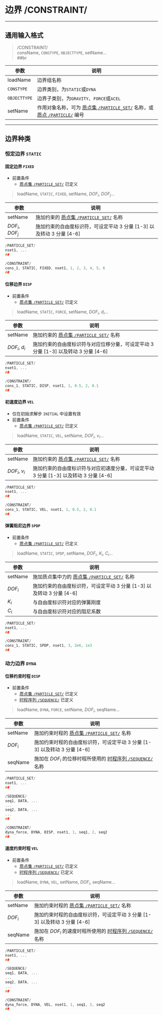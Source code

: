 # 边界 /CONSTRAINT/

[SEQUENCE]: /SEQUENCE/SEQUENCE.md
[PARTICLE]: /PARTICLE/PARTICLE.md
[PARTICLESET]: /SET/PARTICLESET.md

---

## 通用输入格式

> /CONSTRAINT/<br>
consName, `CONSTYPE`, `OBJECTTYPE`, setName...<br>
\#\#br

| 参数         | 说明                                                                                                  |
| ------------ | ----------------------------------------------------------------------------------------------------- |
| loadName     | 边界组名称                                                                                            |
| `CONSTYPE`   | 边界类别，为`STATIC`或`DYNA`                                                                          |
| `OBJECTTYPE` | 边界子类别，为`GRAVITY`、`FORCE`或`ACEL`                                                              |
| setName      | 作用对象名称，可为 [质点集 `/PARTICLE_SET/`][PARTICLESET] 名称，或 [质点 `/PARTICLE/`][PARTICLE] 编号 |

---

## 边界种类

### 恒定边界 `STATIC`

#### 固定边界 `FIXED`

- 前置条件
  - [质点集 `/PARTICLE_SET/`][PARTICLESET] 已定义

> loadName, `STATIC`, `FIXED`, setName, $DOF_i$, $DOF_j$...

| 参数             | 说明                                                                  |
| ---------------- | --------------------------------------------------------------------- |
| setName          | 施加约束的 [质点集 `/PARTICLE_SET/`][PARTICLESET] 名称                |
| $DOF_i$, $DOF_j$ | 施加约束的自由度标识符，可设定平动 3 分量 [1-3] 以及转动 3 分量 [4-6] |

```C++
/PARTICLE_SET/
nset1, ...
##

/CONSTRAINT/
cons_1, STATIC, FIXED, nset1, 1, 2, 3, 4, 5, 6
## 
```

#### 位移边界 `DISP`

- 前置条件
  - [质点集 `/PARTICLE_SET/`][PARTICLESET] 已定义

> loadName, `STATIC`, `FORCE`, setName, $DOF_i$, $d_i$...

| 参数           | 说明                                                                                |
| -------------- | ----------------------------------------------------------------------------------- |
| setName        | 施加约束的 [质点集 `/PARTICLE_SET/`][PARTICLESET] 名称                              |
| $DOF_i$, $d_i$ | 施加约束的自由度标识符与对应位移分量，可设定平动 3 分量 [1-3] 以及转动 3 分量 [4-6] |

```C++
/PARTICLE_SET/
nset1, ...
##

/CONSTRAINT/
cons_1, STATIC, DISP, nset1, 1, 0.5, 2, 0.1
##
```

#### 初速度边界 `VEL`

- 仅在初始求解步 `INITIAL` 中设置有效
- 前置条件
  - [质点集 `/PARTICLE_SET/`][PARTICLESET] 已定义

> loadName, `STATIC`, `VEL`, setName, $DOF_i$, $v_i$...

| 参数           | 说明                                                                                  |
| -------------- | ------------------------------------------------------------------------------------- |
| setName        | 施加约束的 [质点集 `/PARTICLE_SET/`][PARTICLESET] 名称                                |
| $DOF_i$, $v_i$ | 施加约束的自由度标识符与对应初速度分量，可设定平动 3 分量 [1-3] 以及转动 3 分量 [4-6] |

```C++
/PARTICLE_SET/
nset1, ...
##

/CONSTRAINT/
cons_1, STATIC, VEL, nset1, 1, 0.5, 2, 0.1
##
```

#### 弹簧阻尼边界 `SPDP`

- 前置条件
  - [质点集 `/PARTICLE_SET/`][PARTICLESET] 已定义

> loadName, `STATIC`, `SPDP`, setName, $DOF_i$, $K_i$, $C_i$...

| 参数    | 说明                                                                  |
| ------- | --------------------------------------------------------------------- |
| setName | 施加质点集中力的 [质点集 `/PARTICLE_SET/`][PARTICLESET] 名称          |
| $DOF_i$ | 施加约束的自由度标识符，可设定平动 3 分量 [1-3] 以及转动 3 分量 [4-6] |
| $K_i$   | 与自由度标识符对应的弹簧刚度                                          |
| $C_i$   | 与自由度标识符对应的阻尼系数                                          |

```C++
/PARTICLE_SET/
nset1, ...
##

/CONSTRAINT/
cons_1, STATIC, SPDP, nset1, 3, 2e6, 1e3
##
```

### 动力边界 `DYNA`

#### 位移约束时程 `DISP`

- 前置条件
  - [质点集 `/PARTICLE_SET/`][PARTICLESET] 已定义
  - [时程序列 `/SEQUENCE/`][SEQUENCE] 已定义

> loadName, `DYNA`, `FORCE`, setName, $DOF_i$, seqName...

| 参数    | 说明                                                                      |
| ------- | ------------------------------------------------------------------------- |
| setName | 施加约束时程的 [质点集 `/PARTICLE_SET/`][PARTICLESET] 名称                |
| $DOF_i$ | 施加约束时程的自由度标识符，可设定平动 3 分量 [1-3] 以及转动 3 分量 [4-6] |
| seqName | 施加在 $DOF_i$ 的位移时程所使用的 [时程序列 `/SEQUENCE/`][SEQUENCE] 名称  |

```C++
/PARTICLE_SET/
nset1, ...
##

/SEQUENCE/
seq1, DATA, ...
...
seq2, DATA, ...
...
##

/CONSTRAINT/
dyna_force, DYNA, DISP, nset1, 1, seq1, 2, seq2
## 
```

#### 速度约束时程 `VEL`

- 前置条件
  - [质点集 `/PARTICLE_SET/`][PARTICLESET] 已定义
  - [时程序列 `/SEQUENCE/`][SEQUENCE] 已定义

> loadName, `DYNA`, `VEL`, setName, $DOF_i$, seqName...

| 参数    | 说明                                                                      |
| ------- | ------------------------------------------------------------------------- |
| setName | 施加约束时程的 [质点集 `/PARTICLE_SET/`][PARTICLESET] 名称                |
| $DOF_i$ | 施加约束时程的自由度标识符，可设定平动 3 分量 [1-3] 以及转动 3 分量 [4-6] |
| seqName | 施加在 $DOF_i$ 的速度时程所使用的 [时程序列 `/SEQUENCE/`][SEQUENCE] 名称  |

```C++
/PARTICLE_SET/
nset1, ...
##

/SEQUENCE/
seq1, DATA, ...
...
seq2, DATA, ...
...
##

/CONSTRAINT/
dyna_force, DYNA, VEL, nset1, 1, seq1, 2, seq2
## 
```

